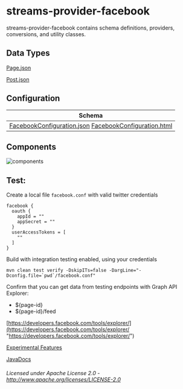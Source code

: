 streams-provider-facebook
==============

streams-provider-facebook contains schema definitions, providers, conversions, and utility classes.

## Data Types

[Page.json](org/apache/streams/facebook/Page.json "Page.json")

[Post.json](org/apache/streams/facebook/graph/Post.json "Post.json")

## Configuration

| Schema |
|--------|
| [FacebookConfiguration.json](org/apache/streams/facebook/FacebookConfiguration.json "FacebookConfiguration.json") [FacebookConfiguration.html](apidocs/org/apache/streams/facebook/FacebookConfiguration.html "javadoc") |

## Components

![components](components.dot.svg "Components")

Test:
-----

Create a local file `facebook.conf` with valid twitter credentials

    facebook {
      oauth {
        appId = ""
        appSecret = ""
      }
      userAccessTokens = [
        ""
      ]
    }
    
Build with integration testing enabled, using your credentials

    mvn clean test verify -DskipITs=false -DargLine="-Dconfig.file=`pwd`/facebook.conf"

Confirm that you can get data from testing endpoints with Graph API Explorer:
 
 - ${page-id}
 - ${page-id}/feed

[https://developers.facebook.com/tools/explorer/](https://developers.facebook.com/tools/explorer/ "https://developers.facebook.com/tools/explorer/")
  
[Experimental Features](experimental.html "Experimental Features")
  
[JavaDocs](apidocs/index.html "JavaDocs")

###### Licensed under Apache License 2.0 - http://www.apache.org/licenses/LICENSE-2.0
